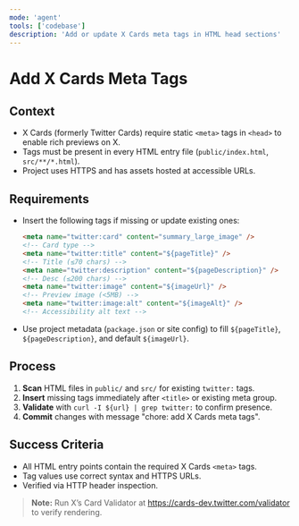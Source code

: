 ```yaml
---
mode: 'agent'
tools: ['codebase']
description: 'Add or update X Cards meta tags in HTML head sections'
---
```


# Add X Cards Meta Tags

## Context

- X Cards (formerly Twitter Cards) require static `<meta>` tags in `<head>` to enable rich
  previews on X.
- Tags must be present in every HTML entry file (`public/index.html`, `src/**/*.html`).
- Project uses HTTPS and has assets hosted at accessible URLs.

## Requirements

- Insert the following tags if missing or update existing ones:
  ```html
  <meta name="twitter:card" content="summary_large_image" />
  <!-- Card type -->
  <meta name="twitter:title" content="${pageTitle}" />
  <!-- Title (≤70 chars) -->
  <meta name="twitter:description" content="${pageDescription}" />
  <!-- Desc (≤200 chars) -->
  <meta name="twitter:image" content="${imageUrl}" />
  <!-- Preview image (<5MB) -->
  <meta name="twitter:image:alt" content="${imageAlt}" />
  <!-- Accessibility alt text -->
  ```
- Use project metadata (`package.json` or site config) to fill `${pageTitle}`,
  `${pageDescription}`, and default `${imageUrl}`.

## Process

1. **Scan** HTML files in `public/` and `src/` for existing `twitter:` tags.
2. **Insert** missing tags immediately after `<title>` or existing meta group.
3. **Validate** with `curl -I ${url} | grep twitter:` to confirm presence.
4. **Commit** changes with message "chore: add X Cards meta tags".

## Success Criteria

- All HTML entry points contain the required X Cards `<meta>` tags.
- Tag values use correct syntax and HTTPS URLs.
- Verified via HTTP header inspection.

> **Note:** Run X’s Card Validator at https://cards-dev.twitter.com/validator to verify rendering.
